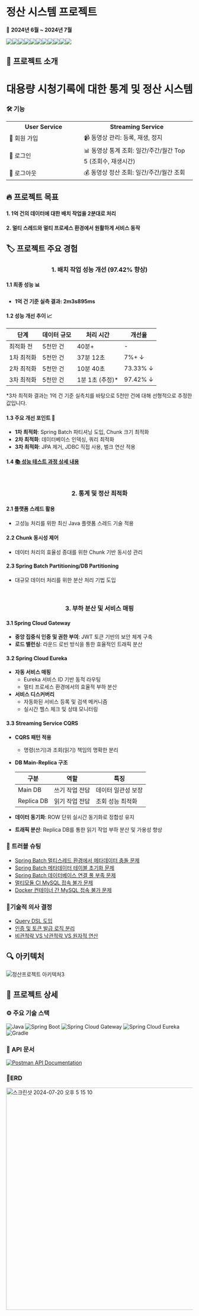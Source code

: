 # 정산 시스템 프로젝트

📅 **2024년 6월 ~ 2024년 7월**

<img src="https://img.shields.io/badge/Spring Boot-6DB33F?style=for-the-badge&logo=Spring Boot&logoColor=white"><img src="https://img.shields.io/badge/Spring%20Batch-6DB33F?style=for-the-badge&logo=spring&logoColor=white"><img src="https://img.shields.io/badge/Spring Cloud-6DB33F?style=for-the-badge&logo= &logoColor=white"><img src="https://img.shields.io/badge/Spring Security-6DB33F?style=for-the-badge&logo=Spring Security&logoColor=white"><img src="https://img.shields.io/badge/JPA-59666C?style=for-the-badge&logo=Hibernate&logoColor=white"><img src="https://img.shields.io/badge/QueryDSL-0769AD?style=for-the-badge&logo=Java&logoColor=white"><img src="https://img.shields.io/badge/MySQL-4479A1?style=for-the-badge&logo=MySQL&logoColor=white"><img src="https://img.shields.io/badge/Docker-2496ED?style=for-the-badge&logo=Docker&logoColor=white"><img src="https://img.shields.io/badge/Prometheus-E6522C?style=for-the-badge&logo=Prometheus&logoColor=white"><img src="https://img.shields.io/badge/Grafana-F46800?style=for-the-badge&logo=Grafana&logoColor=white"><img src="https://img.shields.io/badge/GitHub Actions-2088FF?style=for-the-badge&logo=GitHub Actions&logoColor=white">

## 📌 프로젝트 소개

<div align="center">

# 대용량 시청기록에 대한 통계 및 정산 시스템

</div>

### 🛠️ 기능

<table style="width: 100%;">
  <tr>
    <th style="width: 40%;">User Service</th>
    <th style="width: 60%;">Streaming Service</th>
  </tr>
  <tr>
    <td>👤 회원 가입</td>
    <td>📹 동영상 관리: 등록, 재생, 정지</td>
  </tr>
  <tr>
    <td>🔐 로그인</td>
    <td>📊 동영상 통계 조회: 일간/주간/월간 Top 5 (조회수, 재생시간)</td>
  </tr>
  <tr>
    <td>🚪 로그아웃</td>
    <td>💰 동영상 정산 조회: 일간/주간/월간 조회</td>
  </tr>
</table>

## 🔥 프로젝트 목표
#### 1. 1억 건의 데이터에 대한 배치 작업을 2분대로 처리
#### 2. 멀티 스레드와 멀티 프로세스 환경에서 원활하게 서비스 동작

## 🏷️ 프로젝트 주요 경험
<div align="center">

### 1. 배치 작업 성능 개선 (97.42% 향상)

</div>


#### 1.1 최종 성능 📊
- #### 1억 건 기준 실측 결과: 2m3s895ms

#### 1.2  성능 개선 추이 📈

| 단계 | 데이터 규모 | 처리 시간 | 개선율 |
|------|------------|-----------|--------|
| 최적화 전 | 5천만 건 | 40분+ | - |
| 1차 최적화 | 5천만 건 | 37분 12초 | 7%+ ↓ |
| 2차 최적화 | 5천만 건 | 10분 40초 | 73.33% ↓ |
| 3차 최적화 | 5천만 건 | 1분 1초 (추정)* | 97.42% ↓ |

*3차 최적화 결과는 1억 건 기준 실측치를 바탕으로 5천만 건에 대해 선형적으로 추정한 값입니다.

#### 1.3  주요 개선 포인트 🚀
- **1차 최적화**: Spring Batch 파티셔닝 도입, Chunk 크기 최적화
- **2차 최적화**: 데이터베이스 인덱싱, 쿼리 최적화
- **3차 최적화**: JPA 제거, JDBC 직접 사용, 벌크 연산 적용

#### 1.4 [📚 성능 테스트 과정 상세 내용](https://delightful-rotate-bfd.notion.site/Spring-Batch-63fe19c8c43443669b11a500f1944703)

<br>
<div align="center">

### 2. 통계 및 정산 최적화

</div>

#### 2.1 플랫폼 스레드 활용
- 고성능 처리를 위한 최신 Java 플랫폼 스레드 기술 적용
#### 2.2 Chunk 동시성 제어
- 데이터 처리의 효율성 증대를 위한 Chunk 기반 동시성 관리
#### 2.3 Spring Batch Partitioning/DB Partitioning
- 대규모 데이터 처리를 위한 분산 처리 기법 도입

<br>

<div align="center">

### 3. 부하 분산 및 서비스 매핑

</div>

#### 3.1 Spring Cloud Gateway

- **중앙 집중식 인증 및 권한 부여**: JWT 토큰 기반의 보안 체계 구축
- **로드 밸런싱**: 라운드 로빈 방식을 통한 효율적인 트래픽 분산

#### 3.2 Spring Cloud Eureka

- **자동 서비스 매핑**
  - Eureka 서비스 ID 기반 동적 라우팅
  - 멀티 프로세스 환경에서의 효율적 부하 분산
- **서비스 디스커버리**
  - 자동화된 서비스 등록 및 검색 메커니즘
  - 실시간 헬스 체크 및 상태 모니터링

#### 3.3 Streaming Service CQRS
- **CQRS 패턴 적용**
  - 명령(쓰기)과 조회(읽기) 책임의 명확한 분리
- **DB Main-Replica 구조**

  | 구분 | 역할 | 특징 |
  |------|------|------|
  | Main DB | 쓰기 작업 전담 | 데이터 일관성 보장 |
  | Replica DB | 읽기 작업 전담 | 조회 성능 최적화 |

- **데이터 동기화**: ROW 단위 실시간 동기화로 정합성 유지
- **트래픽 분산**: Replica DB를 통한 읽기 작업 부하 분산 및 가용성 향상


### 🚨 트러블 슈팅
- [Spring Batch 멀티스레드 환경에서 메타데이터 충돌 문제](https://delightful-rotate-bfd.notion.site/Spring-Batch-8f58955119d6488089a039dc17f4e52a)
- [Spring Batch 메타데이터 테이블 초기화 문제](https://delightful-rotate-bfd.notion.site/Spring-Batch-42eb0fca09814619891d276b617ee056)
- [Spring Batch 데이터베이스 연결 풀 부족 문제](https://delightful-rotate-bfd.notion.site/Spring-Batch-f3771808430e401e8ef8ff29d238ae5b)
- [멀티모듈 CI MySQL 접속 불가 문제](https://delightful-rotate-bfd.notion.site/CI-a0f15147ac54407493c2f6fb8cfa4615)
- [Docker 컨테이너 간 MySQL 접속 불가 문제](https://delightful-rotate-bfd.notion.site/Docker-MySQL-d7d65a68b0b84f7199763f227db6849b)

### 📝기술적 의사 결정
- [Query DSL 도입](https://delightful-rotate-bfd.notion.site/QueryDSL-0744c34dbe304c72b37ba6b3ff2122d2)
- [인증 및 토큰 발급 로직 분리](https://delightful-rotate-bfd.notion.site/14f76b750a6045d4bcfa501a512d2fab)
- [비관적락 VS 낙관적락 VS 원자적 연산](https://delightful-rotate-bfd.notion.site/VS-VS-2281bac695a94c978bc3d00984b5076c)
## 🔍 아키텍처
![정산프로젝트 아키텍처3](https://github.com/user-attachments/assets/e8a2cd35-44b2-4e3d-aacc-69beb6342018)

## 📃 프로젝트 상세

### ⚙️️ 주요 기술 스택

![Java](https://img.shields.io/badge/Java-21-007396?style=flat-square&logo=java&logoColor=white)
![Spring Boot](https://img.shields.io/badge/Spring%20Boot-3.3.1-6DB33F?style=flat-square&logo=spring-boot&logoColor=white)
![Spring Cloud Gateway](https://img.shields.io/badge/Spring%20Cloud%20Gateway-4.1.4-6DB33F?style=flat-square&logo=spring&logoColor=white)
![Spring Cloud Eureka](https://img.shields.io/badge/Spring%20Cloud%20Eureka-4.1.2-6DB33F?style=flat-square&logo=spring&logoColor=white)
![Gradle](https://img.shields.io/badge/Gradle-8.8-02303A?style=flat-square&logo=gradle&logoColor=white)

### 📘 API 문서

[![Postman API Documentation](https://img.shields.io/badge/Postman-API%20Documentation-orange?style=for-the-badge&logo=postman)](https://documenter.getpostman.com/view/27591971/2sA3XWdKBy)

### 📙ERD
<img width="599" alt="스크린샷 2024-07-20 오후 5 15 10" src="https://github.com/user-attachments/assets/fcf36423-03c0-4d35-8691-2f3e9c0b79ec">
